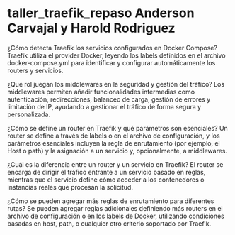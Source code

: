 # taller_traefik_repaso Anderson Carvajal y Harold Rodriguez

¿Cómo detecta Traefik los servicios configurados en Docker Compose?
 Traefik utiliza el provider Docker, leyendo los labels definidos en el archivo docker-compose.yml para identificar y configurar automáticamente los routers y servicios.


¿Qué rol juegan los middlewares en la seguridad y gestión del tráfico?
 Los middlewares permiten añadir funcionalidades intermedias como autenticación, redirecciones, balanceo de carga, gestión de errores y limitación de IP, ayudando a gestionar el tráfico de forma segura y personalizada.


¿Cómo se define un router en Traefik y qué parámetros son esenciales?
 Un router se define a través de labels o en el archivo de configuración, y los parámetros esenciales incluyen la regla de enrutamiento (por ejemplo, el Host o path) y la asignación a un servicio y, opcionalmente, a middlewares.


¿Cuál es la diferencia entre un router y un servicio en Traefik?
 El router se encarga de dirigir el tráfico entrante a un servicio basado en reglas, mientras que el servicio define cómo acceder a los contenedores o instancias reales que procesan la solicitud.


¿Cómo se pueden agregar más reglas de enrutamiento para diferentes rutas?
 Se pueden agregar reglas adicionales definiendo más routers en el archivo de configuración o en los labels de Docker, utilizando condiciones basadas en host, path, o cualquier otro criterio soportado por Traefik.
